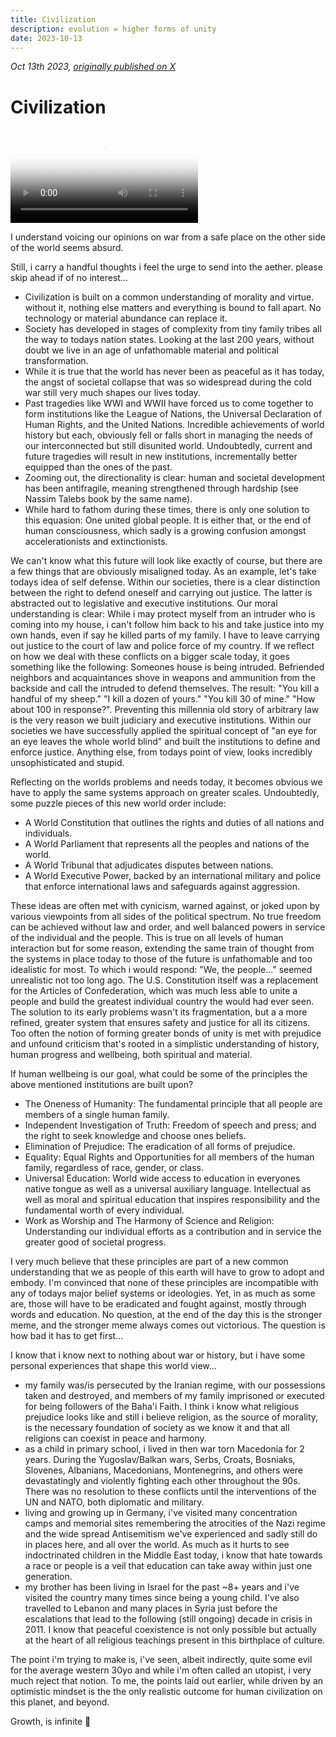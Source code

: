 ```yaml
---
title: Civilization
description: evolution = higher forms of unity
date: 2023-10-13
---
```


<script setup>
import Video from '../components/Video.vue'
</script>

*Oct 13th 2023, [originally published on X](https://x.com/jalil_eth/status/1712868828256797112)*
# Civilization

<Video 
  src="https://ipfs.vv.xyz/ipfs/QmVAVgdpJrZF3rHA9DyEhVAJCnmR4RM75vBpZoi5bnvxog?filename=nft.mp4"
  poster="/nfts/nations-to-nodes.png"
  :caption="{ text: 'From Nations to Nodes by Jack Butcher', link: 'https://foundation.app/mint/eth/0x3B3ee1931Dc30C1957379FAc9aba94D1C48a5405/20577' }"
/>

I understand voicing our opinions on war from a safe place on the other side of the world seems absurd.

Still, i carry a handful thoughts i feel the urge to send into the aether. please skip ahead if of no interest...

- Civilization is built on a common understanding of morality and virtue. without it, nothing else matters and everything is bound to fall apart. No technology or material abundance can replace it.
- Society has developed in stages of complexity from tiny family tribes all the way to todays nation states. Looking at the last 200 years, without doubt we live in an age of unfathomable material and political transformation.
- While it is true that the world has never been as peaceful as it has today, the angst of societal collapse that was so widespread during the cold war still very much shapes our lives today.
- Past tragedies like WWI and WWII have forced us to come together to form institutions like the League of Nations, the Universal Declaration of Human Rights, and the United Nations. Incredible achievements of world history but each, obviously fell or falls short in managing the needs of our interconnected but still disunited world. Undoubtedly, current and future tragedies will result in new institutions, incrementally better equipped than the ones of the past.
- Zooming out, the directionality is clear: human and societal development has been antifragile, meaning strengthened through hardship (see Nassim Talebs book by the same name). 
- While hard to fathom during these times, there is only one solution to this equasion: One united global people. It is either that, or the end of human consciousness, which sadly is a growing confusion amongst accelerationists and extinctionists.

We can't know what this future will look like exactly of course, but there are a few things that are obviously misaligned today. As an example, let's take todays idea of self defense. Within our societies, there is a clear distinction between the right to defend oneself and carrying out justice. The latter is abstracted out to legislative and executive institutions. Our moral understanding is clear: While i may protect myself from an intruder who is coming into my house, i can't follow him back to his and take justice into my own hands, even if say he killed parts of my family. I have to leave carrying out justice to the court of law and police force of my country.
If we reflect on how we deal with these conflicts on a bigger scale today, it goes something like the following: Someones house is being intruded. Befriended neighbors and acquaintances shove in weapons and ammunition from the backside and call the intruded to defend themselves.
The result: "You kill a handful of my sheep." "I kill a dozen of yours." "You kill 30 of mine." "How about 100 in response?". Preventing this millennia old story of arbitrary law is the very reason we built judiciary and executive institutions.
Within our societies we have successfully applied the spiritual concept of "an eye for an eye leaves the whole world blind" and built the institutions to define and enforce justice. Anything else, from todays point of view, looks incredibly unsophisticated and stupid.

Reflecting on the worlds problems and needs today, it becomes obvious we have to apply the same systems approach on greater scales. Undoubtedly, some puzzle pieces of this new world order include:

- A World Constitution that outlines the rights and duties of all nations and individuals.
- A World Parliament that represents all the peoples and nations of the world.
- A World Tribunal that adjudicates disputes between nations.
- A World Executive Power, backed by an international military and police that enforce international laws and safeguards against aggression.

These ideas are often met with cynicism, warned against, or joked upon by various viewpoints from all sides of the political spectrum.
No true freedom can be achieved without law and order, and well balanced powers in service of the individual and the people. This is true on all levels of human interaction but for some reason, extending the same train of thought from the systems in place today to those of the future is unfathomable and too idealistic for most. To which i would respond: "We, the people..." seemed unrealistic not too long ago. The U.S. Constitution itself was a replacement for the Articles of Confederation, which was much less able to unite a people and build the greatest individual country the would had ever seen. The solution to its early problems wasn't its fragmentation, but a a more refined, greater system that ensures safety and justice for all its citizens.
Too often the notion of forming greater bonds of unity is met with prejudice and unfound criticism that's rooted in a simplistic understanding of history, human progress and wellbeing, both spiritual and material.

If human wellbeing is our goal, what could be some of the principles the above mentioned institutions are built upon?

- The Oneness of Humanity: The fundamental principle that all people are members of a single human family.
- Independent Investigation of Truth: Freedom of speech and press; and the right to seek knowledge and choose ones beliefs.
- Elimination of Prejudice: The eradication of all forms of prejudice.
- Equality: Equal Rights and Opportunities for all members of the human family, regardless of race, gender, or class.
- Universal Education: World wide access to education in everyones native tongue as well as a universal auxiliary language. Intellectual as well as moral and spiritual education that inspires responsibility and the fundamental worth of every individual.
- Work as Worship and The Harmony of Science and Religion: Understanding our individual efforts as a contribution and in service the greater good of societal progress. 

I very much believe that these principles are part of a new common understanding that we as people of this earth will have to grow to adopt and embody. I'm convinced that none of these principles are incompatible with any of todays major belief systems or ideologies. Yet, in as much as some are, those will have to be eradicated and fought against, mostly through words and education. No question, at the end of the day this is the stronger meme, and the stronger meme always comes out victorious. The question is how bad it has to get first...

I know that i know next to nothing about war or history, but i have some personal experiences that shape this world view...

- my family was/is persecuted by the Iranian regime, with our possessions taken and destroyed, and members of my family imprisoned or executed for being followers of the Baha'i Faith. I think i know what religious prejudice looks like and still i believe religion, as the source of morality, is the necessary foundation of society as we know it and that all religions can coexist in peace and harmony.
- as a child in primary school, i lived in then war torn Macedonia for 2 years. During the Yugoslav/Balkan wars, Serbs, Croats, Bosniaks, Slovenes, Albanians, Macedonians, Montenegrins, and others were devastatingly and violently fighting each other throughout the 90s. There was no resolution to these conflicts until the interventions of the UN and NATO, both diplomatic and military.
- living and growing up in Germany, i've visited many concentration camps and memorial sites remembering the atrocities of the Nazi regime and the wide spread Antisemitism we've experienced and sadly still do in places here, and all over the world. As much as it hurts to see indoctrinated children in the Middle East today, i know that hate towards a race or people is a veil that education can take away within just one generation.
- my brother has been living in Israel for the past ~8+ years and i've visited the country many times since being a young child. I've also travelled to Lebanon and many places in Syria just before the escalations that lead to the following (still ongoing) decade in crisis in 2011. I know that peaceful coexistence is not only possible but actually at the heart of all religious teachings present in this birthplace of culture.

The point i'm trying to make is, i've seen, albeit indirectly, quite some evil for the average western 30yo and while i'm often called an utopist, i very much reject that notion. To me, the points laid out earlier, while driven by an optimistic mindset is the the only realistic outcome for human civilization on this planet, and beyond.

Growth, is infinite 🏴
